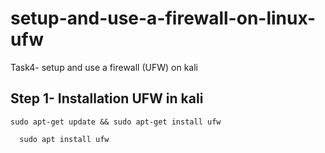 # setup-and-use-a-firewall-on-linux-ufw
Task4- setup and use a firewall (UFW) on kali 
## Step 1- Installation UFW in kali 

```
sudo apt-get update && sudo apt-get install ufw

  sudo apt install ufw

